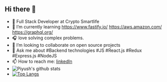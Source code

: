 
 <!-- **pr2897** is a ✨ _special_ ✨ repository because its `README.md` (this file) appears on your GitHub profile.-->

## Hi there 👋  



- 🔭 Full Stack Developer at Crypto Smartlife
- 🌱 I’m currently learning https://www.fastify.io/ https://aws.amazon.com/ https://graphql.org/
- 🎧 love solving complex problems.
- 👯 I’m looking to collaborate on open source projects
- 💬 Ask me about #Backend technologies #JS #React.js #Redux #Express.js #NodeJS
- 📫 How to reach me: [linkedIn](https://www.linkedin.com/in/piyushrajkhg/)
- ![Piyush's github stats](https://github-readme-stats.vercel.app/api?username=pr2897&show_icons=true&theme=dark&include_all_commits=true)    
- [![Top Langs](https://github-readme-stats.vercel.app/api/top-langs/?username=pr2897&show_icons=true)](https://github.com/pr2897)


  
